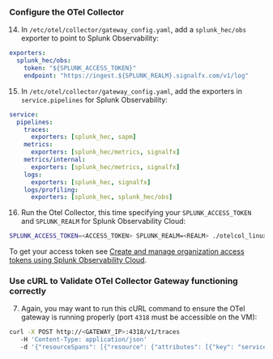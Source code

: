 ### Configure the OTel Collector
14. In `/etc/otel/collector/gateway_config.yaml`, add a `splunk_hec/obs` exporter to point to Splunk Observability:
```yaml
exporters:
  splunk_hec/obs:
    token: "${SPLUNK_ACCESS_TOKEN}"
    endpoint: "https://ingest.${SPLUNK_REALM}.signalfx.com/v1/log"
```

15. In `/etc/otel/collector/gateway_config.yaml`, add the exporters in `service.pipelines` for Splunk Observability:
```yaml
service:
  pipelines:
    traces:
      exporters: [splunk_hec, sapm]
    metrics:
      exporters: [splunk_hec/metrics, signalfx]
    metrics/internal:
      exporters: [splunk_hec/metrics, signalfx]
    logs:
      exporters: [splunk_hec, signalfx]
    logs/profiling:
      exporters: [splunk_hec, splunk_hec/obs]
```

16. Run the Otel Collector, this time specifying your `SPLUNK_ACCESS_TOKEN` and `SPLUNK_REALM` for Splunk Observability Cloud:
```bash
SPLUNK_ACCESS_TOKEN=<ACCESS_TOKEN> SPLUNK_REALM=<REALM> ./otelcol_linux_amd64
```
To get your access token see [Create and manage organization access tokens using Splunk Observability Cloud](https://docs.splunk.com/observability/admin/authentication-tokens/org-tokens.html).

### Use cURL to Validate OTel Collector Gateway functioning correctly
7. Again, you may want to run this cURL command to ensure the OTel gateway is running properly (port `4318` must be accessible on the VM):
```bash
curl -X POST http://<GATEWAY_IP>:4318/v1/traces
   -H 'Content-Type: application/json'
   -d '{"resourceSpans": [{"resource": {"attributes": [{"key": "service.name","value": {"stringValue": "curl-test-otel-pipeline"}}]},"instrumentationLibrarySpans": [{"spans": [{"traceId": "71699b6fe85982c7c8995ea3d9c95df2","spanId": "3c191d03fa8be065","name": "test-span","kind": 1,"droppedAttributesCount": 0,"events": [],"droppedEventsCount": 0,              "status": {"code": 1}}],"instrumentationLibrary": {"name": "local-curl-example"}}]}] }'
```